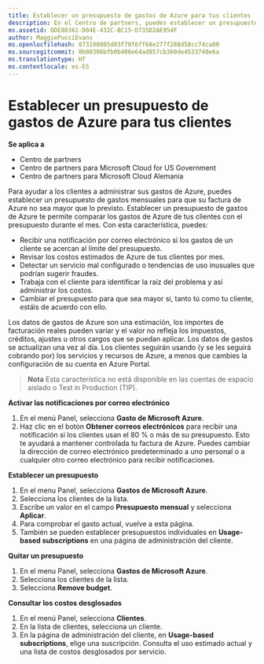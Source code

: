 ```yaml
---
title: Establecer un presupuesto de gastos de Azure para tus clientes | Centro de partners
description: En el Centro de partners, puedes establecer un presupuesto mensual por cliente para que su factura de Azure no sea una sorpresa a final de mes.
ms.assetid: DDE80361-D04E-432C-BC15-D735D2AE954F
author: MaggiePucciEvans
ms.openlocfilehash: 873190885d83f70f6ff68e277f288d58cc74ca00
ms.sourcegitcommit: 0b00306bfb0b406e64ad857cb360de4533740e6a
ms.translationtype: HT
ms.contentlocale: es-ES
---
```

# <a name="set-an-azure-spending-budget-for-your-customers"></a>Establecer un presupuesto de gastos de Azure para tus clientes

**Se aplica a**

-  Centro de partners
-  Centro de partners para Microsoft Cloud for US Government
-  Centro de partners para Microsoft Cloud Alemania

Para ayudar a los clientes a administrar sus gastos de Azure, puedes establecer un presupuesto de gastos mensuales para que su factura de Azure no sea mayor que lo previsto. Establecer un presupuesto de gastos de Azure te permite comparar los gastos de Azure de tus clientes con el presupuesto durante el mes. Con esta característica, puedes: 

-   Recibir una notificación por correo electrónico si los gastos de un cliente se acercan al límite del presupuesto.
-   Revisar los costos estimados de Azure de tus clientes por mes.
-   Detectar un servicio mal configurado o tendencias de uso inusuales que podrían sugerir fraudes.
-   Trabaja con el cliente para identificar la raíz del problema y así administrar los costos.
-   Cambiar el presupuesto para que sea mayor si, tanto tú como tu cliente, estáis de acuerdo con ello.

Los datos de gastos de Azure son una estimación, los importes de facturación reales pueden variar y el valor no refleja los impuestos, créditos, ajustes u otros cargos que se puedan aplicar. Los datos de gastos se actualizan una vez al día. Los clientes seguirán usando (y se les seguirá cobrando por) los servicios y recursos de Azure, a menos que cambies la configuración de su cuenta en Azure Portal. 

>**Nota**   Esta característica no está disponible en las cuentas de espacio aislado o Test in Production (TIP).

**Activar las notificaciones por correo electrónico**

1.  En el menú Panel, selecciona **Gasto de Microsoft Azure**.
2.  Haz clic en el botón **Obtener correos electrónicos** para recibir una notificación si los clientes usan el 80 % o más de su presupuesto. Esto te ayudará a mantener controlada tu factura de Azure. Puedes cambiar la dirección de correo electrónico predeterminado a uno personal o a cualquier otro correo electrónico para recibir notificaciones.

<a href="" id="setabudget"></a>
**Establecer un presupuesto**

1.  En el menu Panel, selecciona **Gastos de Microsoft Azure**.
2.  Selecciona los clientes de la lista.
3.  Escribe un valor en el campo **Presupuesto mensual** y selecciona **Aplicar**.
4.  Para comprobar el gasto actual, vuelve a esta página.
5.  También se pueden establecer presupuestos individuales en **Usage-based subscriptions** en una página de administración del cliente.

<a href="" id="removeabudget"></a>
**Quitar un presupuesto**

1.  En el menu Panel, selecciona **Gastos de Microsoft Azure**.
2.  Selecciona los clientes de la lista.
3.  Selecciona **Remove budget**.

<a href="" id="seeitemizedcosts"></a>
**Consultar los costos desglosados**

1.  En el menú Panel, selecciona **Clientes**.
2.  En la lista de clientes, selecciona un cliente.
3.  En la página de administración del cliente, en **Usage-based subscriptions**, elige una suscripción. Consulta el uso estimado actual y una lista de costos desglosados por servicio.


 

 



